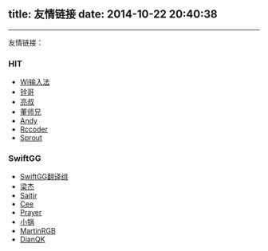 title: 友情链接
date: 2014-10-22 20:40:38
---
---

友情链接：

### HIT

- [Wi输入法](http://wi.hit.edu.cn/)
- [铨哥](http://blog.zhaoguoquan.com/)
- [亮叔](https://skyline75489.github.io/)
- [董师兄](http://www.desgemini.com/)
- [Andy](http://noticezhou.github.io/)
- [Rccoder](http://life.rccoder.net/)
- [Sprout](http://mousecatchcat.lofter.com/)

### SwiftGG

- [SwiftGG翻译组](http://swift.gg/)
- [梁杰](http://numbbbbb.com)
- [Saitjr](http://www.saitjr.com/)
- [Cee](http://blog.cee.moe/)
- [Prayer](http://www.futantan.com/)
- [小锅](http://www.swiftyper.com/)
- [MartinRGB](http://www.martinrgb.com/)
- [DianQK](http://blog.dianqk.org/)

<ul></ul>
<!--多说js加载开始，一个页面只需要加载一次 -->
<script type="text/javascript">
var duoshuoQuery = {short_name:"ijack.duoshuo.com"};
(function() {
    var ds = document.createElement('script');
    ds.type = 'text/javascript';ds.async = true;
    ds.src = 'http://static.duoshuo.com/embed.js';
    ds.charset = 'UTF-8';
    (document.getElementsByTagName('head')[0] || document.getElementsByTagName('body')[0]).appendChild(ds);
})();
</script>
<!--多说js加载结束，一个页面只需要加载一次 -->

<ul data-num-items="39" data-avatar-size="50"></ul>
